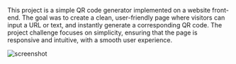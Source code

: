 This project is a simple QR code generator implemented on a website front-end. The goal was to create a clean, user-friendly page where visitors can input a URL or text, and instantly generate a corresponding QR code. The project challenge focuses on simplicity, ensuring that the page is responsive and intuitive, with a smooth user experience.

<img src="/images/screenqrcode" alt="screenshot">
